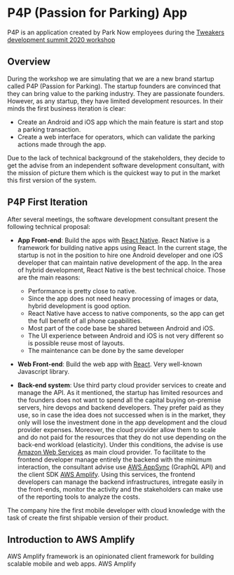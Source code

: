 # P4P (Passion for Parking) App

P4P is an application created by Park Now employees during the [Tweakers development summit 2020 workshop](https://tweakers.net/partners/developerssummit2020/1094/parknow/)

## Overview

During the workshop we are simulating that we are a new brand startup called P4P (Passion for Parking). The startup founders are convinced that they can bring value to the parking industry. They are passionate founders. However, as any startup, they have limited development resources. In their minds the first business iteration is clear:

- Create an Android and iOS app which the main feature is start and stop a parking transaction. 
- Create a web interface for operators, which can validate the parking actions made through the app.

Due to the lack of technical background of the stakeholders, they decide to get the advise from an independent software development consultant, with the mission of picture them which is the quickest way to put in the market this first version of the system. 

## P4P First Iteration

After several meetings, the software development consultant present the following technical proposal:

- **App Front-end**: Build the apps with [React Native](https://facebook.github.io/react-native/). React Native is a framework for building native apps using React. In the current stage, the startup is not in the position to hire one Android developer and one iOS developer that can maintain native development of the app. In the area of hybrid development, React Native is the best technical choice. Those are the main reasons:

    - Performance is pretty close to native.
    - Since the app does not need heavy processing of images or data, hybrid development is good option.
    - React Native have access to native components, so the app can get the full benefit of all phone capabilities. 
    - Most part of the code base be shared between Android and iOS.
    - The UI experience between Android and iOS is not very different so is possible reuse most of layouts. 
    - The maintenance can be done by the same developer

- **Web Front-end**: Build the web app with [React](https://github.com/facebook/react). Very well-known Javascript library. 

- **Back-end system**: Use third party cloud provider services to create and manage the API. As it mentioned, the startup has limited resources and the founders does not want to spend all the capital buying on-premise servers, hire devops and backend developers. They prefer paid as they use, so in case the idea does not successed when is in the market, they only will lose the investment done in the app development and the cloud provider expenses. Moreover, the cloud provider allow them to scale and do not paid for the resources that they do not use depending on the back-end workload (elasticity). Under this conditions, the advise is use [Amazon Web Services](https://aws.amazon.com/) as main cloud provider. To facilitate to the frontend developer manage entirely the backend with the minimum interaction, the consultant advise use [AWS AppSync](https://aws.amazon.com/appsync/) (GraphQL API) and the client SDK [AWS Amplify](https://aws.amazon.com/es/amplify/). Using this services, the frontend developers can manage the backend infrastructures, intregate easily in the front-ends, monitor the activity and the stakeholders can make use of the reporting tools to analyze the costs.

The company hire the first mobile developer with cloud knowledge with the task of create the first shipable version of their product. 

## Introduction to AWS Amplify

AWS Amplify framework is an opinionated client framework for building scalable mobile and web apps. AWS Amplify 


